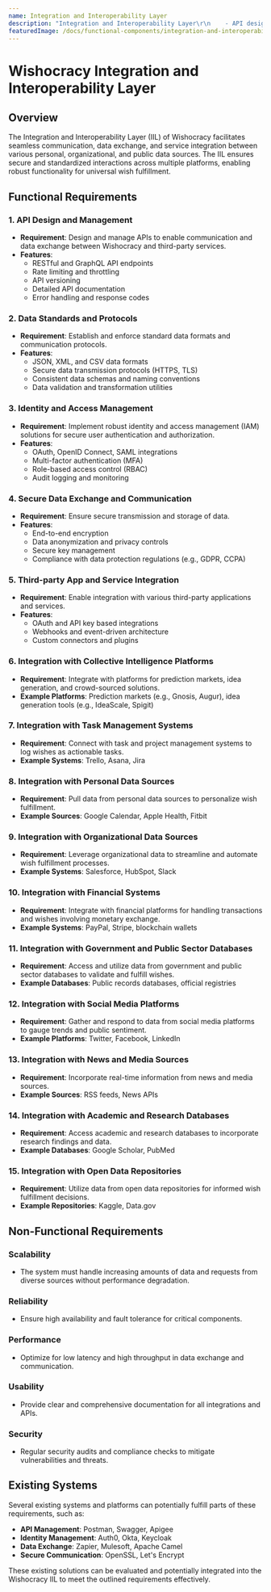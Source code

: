 ```yaml
---
name: Integration and Interoperability Layer
description: "Integration and Interoperability Layer\r\n    - API design and management\r\n    - Data standards and protocols\r\n    - Identity and access management\r\n    - Secure data exchange and communication\r\n    - Third-party app and service integration\r\n    - Integration with collective intelligence platforms (e.g., prediction markets, idea generation tools)\r\n    - Integration with task management systems (e.g., Trello, Asana, Jira)\r\n    - Integration with personal data sources (e.g., Google Calendar, Apple Health, Fitbit)\r\n    - Integration with organizational data sources (e.g., Salesforce, HubSpot, Slack)\r\n    - Integration with financial systems (e.g., PayPal, Stripe, blockchain wallets)\r\n    - Integration with government and public sector databases\r\n    - Integration with social media platforms (e.g., Twitter, Facebook, LinkedIn)\r\n    - Integration with news and media sources (e.g., RSS feeds, APIs)\r\n    - Integration with academic and research databases (e.g., Google Scholar, PubMed)\r\n    - Integration with open data repositories (e.g., Kaggle, Data.gov)\r\n\r"
featuredImage: /docs/functional-components/integration-and-interoperability-layer.jpg
---
```

# Wishocracy Integration and Interoperability Layer

## Overview

The Integration and Interoperability Layer (IIL) of Wishocracy facilitates seamless communication, data exchange, and service integration between various personal, organizational, and public data sources. The IIL ensures secure and standardized interactions across multiple platforms, enabling robust functionality for universal wish fulfillment.

## Functional Requirements

### 1. API Design and Management
- **Requirement**: Design and manage APIs to enable communication and data exchange between Wishocracy and third-party services.
- **Features**:
  - RESTful and GraphQL API endpoints
  - Rate limiting and throttling
  - API versioning
  - Detailed API documentation
  - Error handling and response codes

### 2. Data Standards and Protocols
- **Requirement**: Establish and enforce standard data formats and communication protocols.
- **Features**:
  - JSON, XML, and CSV data formats
  - Secure data transmission protocols (HTTPS, TLS)
  - Consistent data schemas and naming conventions
  - Data validation and transformation utilities

### 3. Identity and Access Management
- **Requirement**: Implement robust identity and access management (IAM) solutions for secure user authentication and authorization.
- **Features**:
  - OAuth, OpenID Connect, SAML integrations
  - Multi-factor authentication (MFA)
  - Role-based access control (RBAC)
  - Audit logging and monitoring

### 4. Secure Data Exchange and Communication
- **Requirement**: Ensure secure transmission and storage of data.
- **Features**:
  - End-to-end encryption
  - Data anonymization and privacy controls
  - Secure key management
  - Compliance with data protection regulations (e.g., GDPR, CCPA)

### 5. Third-party App and Service Integration
- **Requirement**: Enable integration with various third-party applications and services.
- **Features**:
  - OAuth and API key based integrations
  - Webhooks and event-driven architecture
  - Custom connectors and plugins

### 6. Integration with Collective Intelligence Platforms
- **Requirement**: Integrate with platforms for prediction markets, idea generation, and crowd-sourced solutions.
- **Example Platforms**: Prediction markets (e.g., Gnosis, Augur), idea generation tools (e.g., IdeaScale, Spigit)

### 7. Integration with Task Management Systems
- **Requirement**: Connect with task and project management systems to log wishes as actionable tasks.
- **Example Systems**: Trello, Asana, Jira

### 8. Integration with Personal Data Sources
- **Requirement**: Pull data from personal data sources to personalize wish fulfillment.
- **Example Sources**: Google Calendar, Apple Health, Fitbit

### 9. Integration with Organizational Data Sources
- **Requirement**: Leverage organizational data to streamline and automate wish fulfillment processes.
- **Example Systems**: Salesforce, HubSpot, Slack

### 10. Integration with Financial Systems
- **Requirement**: Integrate with financial platforms for handling transactions and wishes involving monetary exchange.
- **Example Systems**: PayPal, Stripe, blockchain wallets

### 11. Integration with Government and Public Sector Databases
- **Requirement**: Access and utilize data from government and public sector databases to validate and fulfill wishes.
- **Example Databases**: Public records databases, official registries

### 12. Integration with Social Media Platforms
- **Requirement**: Gather and respond to data from social media platforms to gauge trends and public sentiment.
- **Example Platforms**: Twitter, Facebook, LinkedIn

### 13. Integration with News and Media Sources
- **Requirement**: Incorporate real-time information from news and media sources.
- **Example Sources**: RSS feeds, News APIs

### 14. Integration with Academic and Research Databases
- **Requirement**: Access academic and research databases to incorporate research findings and data.
- **Example Databases**: Google Scholar, PubMed

### 15. Integration with Open Data Repositories
- **Requirement**: Utilize data from open data repositories for informed wish fulfillment decisions.
- **Example Repositories**: Kaggle, Data.gov

## Non-Functional Requirements

### Scalability
- The system must handle increasing amounts of data and requests from diverse sources without performance degradation.

### Reliability
- Ensure high availability and fault tolerance for critical components.

### Performance
- Optimize for low latency and high throughput in data exchange and communication.

### Usability
- Provide clear and comprehensive documentation for all integrations and APIs.

### Security
- Regular security audits and compliance checks to mitigate vulnerabilities and threats.

## Existing Systems

Several existing systems and platforms can potentially fulfill parts of these requirements, such as:
- **API Management**: Postman, Swagger, Apigee
- **Identity Management**: Auth0, Okta, Keycloak
- **Data Exchange**: Zapier, Mulesoft, Apache Camel
- **Secure Communication**: OpenSSL, Let's Encrypt

These existing solutions can be evaluated and potentially integrated into the Wishocracy IIL to meet the outlined requirements effectively.
